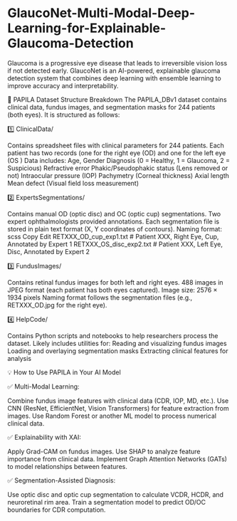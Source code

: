 # GlaucoNet-Multi-Modal-Deep-Learning-for-Explainable-Glaucoma-Detection
Glaucoma is a progressive eye disease that leads to irreversible vision loss if not detected early. GlaucoNet is an AI-powered, explainable glaucoma detection system that combines deep learning with ensemble learning to improve accuracy and interpretability.

📂 PAPILA Dataset Structure Breakdown
The PAPILA_DBv1 dataset contains clinical data, fundus images, and segmentation masks for 244 patients (both eyes). It is structured as follows:

1️⃣ ClinicalData/

Contains spreadsheet files with clinical parameters for 244 patients.
Each patient has two records (one for the right eye (OD) and one for the left eye (OS )
Data includes:
  Age, Gender
  Diagnosis (0 = Healthy, 1 = Glaucoma, 2 = Suspicious)
  Refractive error
  Phakic/Pseudophakic status (Lens removed or not)
  Intraocular pressure (IOP)
  Pachymetry (Corneal thickness)
  Axial length
  Mean defect (Visual field loss measurement)

2️⃣ ExpertsSegmentations/

Contains manual OD (optic disc) and OC (optic cup) segmentations.
Two expert ophthalmologists provided annotations.
Each segmentation file is stored in plain text format (X, Y coordinates of contours).
Naming format:
scss
Copy
Edit
RETXXX_OD_cup_exp1.txt   # Patient XXX, Right Eye, Cup, Annotated by Expert 1
RETXXX_OS_disc_exp2.txt  # Patient XXX, Left Eye, Disc, Annotated by Expert 2

3️⃣ FundusImages/

Contains retinal fundus images for both left and right eyes.
488 images in JPEG format (each patient has both eyes captured).
Image size: 2576 × 1934 pixels
Naming format follows the segmentation files (e.g., RETXXX_OD.jpg for the right eye).

4️⃣ HelpCode/

Contains Python scripts and notebooks to help researchers process the dataset.
Likely includes utilities for:
Reading and visualizing fundus images
Loading and overlaying segmentation masks
Extracting clinical features for analysis

💡 How to Use PAPILA in Your AI Model

✅ Multi-Modal Learning:

Combine fundus image features with clinical data (CDR, IOP, MD, etc.).
Use CNN (ResNet, EfficientNet, Vision Transformers) for feature extraction from images.
Use Random Forest or another ML model to process numerical clinical data.

✅ Explainability with XAI:

Apply Grad-CAM on fundus images.
Use SHAP to analyze feature importance from clinical data.
Implement Graph Attention Networks (GATs) to model relationships between features.

✅ Segmentation-Assisted Diagnosis:

Use optic disc and optic cup segmentation to calculate VCDR, HCDR, and neuroretinal rim area.
Train a segmentation model to predict OD/OC boundaries for CDR computation.
